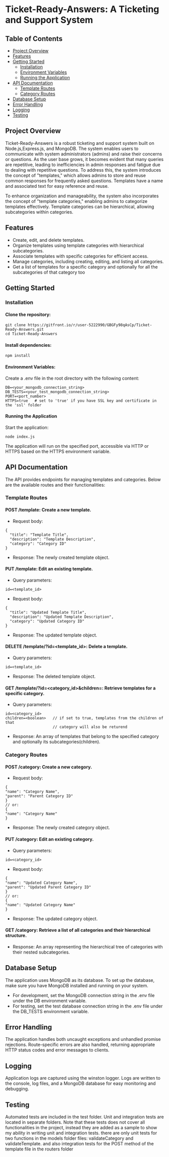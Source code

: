 # Ticket-Ready-Answers: A Ticketing and Support System
## Table of Contents
- [Project Overview](#project-overview)
- [Features](#features)
- [Getting Started](#getting-started)
    - [Installation](#installation)
    - [Environment Variables](#environment-variables)
    - [Running the Application](#running-the-application)
- [API Documentation](#api-documentation)
    - [Template Routes](#template-routes)
    - [Category Routes](#category-routes)
- [Database Setup](#database-setup)
- [Error Handling](#error-handling)
- [Logging](#logging)
- [Testing](#testing)

## Project Overview
Ticket-Ready-Answers is a robust ticketing and support system built on Node.js,Express.js, and MongoDB. The system enables users to communicate with system administrators (admins) and raise their concerns or questions. As the user base grows, it becomes evident that many queries are repetitive, leading to inefficiencies in admin responses and fatigue due to dealing with repetitive questions. To address this, the system introduces the concept of "templates," which allows admins to store and reuse common responses for frequently asked questions. Templates have a name and associated text for easy reference and reuse.

To enhance organization and manageability, the system also incorporates the concept of "template categories," enabling admins to categorize templates effectively. Template categories can be hierarchical, allowing subcategories within categories.

## Features
- Create, edit, and delete templates.
- Organize templates using template categories with hierarchical subcategories.
- Associate templates with specific categories for efficient access.
- Manage categories, including creating, editing, and listing all categories.
- Get a list of templates for a specific category and optionally for all the subcategories of that category too

## Getting Started
### Installation
#### Clone the repository:
```
git clone https://gitfront.io/r/user-5222990/GBGFy98qAsCp/Ticket-Ready-Answers.git
cd Ticket-Ready-Answers
```

#### Install dependencies:
```
npm install
```

#### Environment Variables:
Create a .env file in the root directory with the following content:
```
DB=<your_mongodb_connection_string>
DB_TESTS=<your_test_mongodb_connection_string>
PORT=<port_number>
HTTPS=true   # set to 'true' if you have SSL key and certificate in the 'ssl' folder
```

#### Running the Application
Start the application:
```
node index.js
```
The application will run on the specified port, accessible via HTTP or HTTPS based on the HTTPS environment variable.

## API Documentation
The API provides endpoints for managing templates and categories. Below are the available routes and their functionalities:

### Template Routes
#### POST /template: Create a new template.
- Request body:
```
{
  "title": "Template Title",
  "description": "Template Description",
  "category": "Category ID"
}
```
- Response: The newly created template object.

#### PUT /template: Edit an existing template.
- Query parameters:
```
id=<template_id>
```
- Request body:
```
{
  "title": "Updated Template Title",
  "description": "Updated Template Description",
  "category": "Updated Category ID"
}
```
- Response: The updated template object.

#### DELETE /template/?id=<template_id>: Delete a template.
- Query parameters:
```
id=<template_id>
```
- Response: The deleted template object.

#### GET /template/?id=<category_id>&children=<boolean>: Retrieve templates for a specific category.
- Query parameters:
```
id=<category_id>
children=<boolean>   // if set to true, templates from the children of that
                     // category will also be returend
```
- Response: An array of templates that belong to the specified category 
and optionally its subcategories(children).

### Category Routes
#### POST /category: Create a new category.
- Request body:
```
{
"name": "Category Name",
"parent": "Parent Category ID"
}
// or:
{
"name": "Category Name"
}
```
- Response: The newly created category object.

#### PUT /category: Edit an existing category.
- Query parameters:
```
id=<category_id>
```
- Request body:
```
{
"name": "Updated Category Name",
"parent": "Updated Parent Category ID"
}
// or:
{
"name": "Updated Category Name"
}
```
- Response: The updated category object.

#### GET /category: Retrieve a list of all categories and their hierarchical structure.
- Response: An array representing the hierarchical tree of categories with their nested subcategories.

## Database Setup
The application uses MongoDB as its database. To set up the database, make sure you have MongoDB installed and running on your system.

- For development, set the MongoDB connection string in the .env file under the DB environment variable.
- For testing, set the test database connection string in the .env file under the DB_TESTS environment variable.

## Error Handling
The application handles both uncaught exceptions and unhandled promise rejections. Route-specific errors are also handled, returning appropriate HTTP status codes and error messages to clients.

## Logging
Application logs are captured using the winston logger. Logs are written to the console, log files, and a MongoDB database for easy monitoring and debugging.

## Testing
Automated tests are included in the test folder. Unit and integration tests are located in separate folders.
Note that these tests does not cover all functionalities in the project, instead
they are added as a sample to show my ability in writing unit and integration tests. there are only unit tests for two functions in the models folder files:
validateCategory and validateTemplate. and also integration tests for the POST method of the template file in the routers folder
